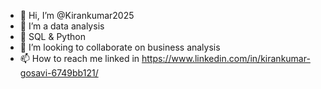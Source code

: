- 👋 Hi, I’m @Kirankumar2025
- 👀 I’m a data analysis
- 🌱 SQL & Python 
- 💞️ I’m looking to collaborate on business analysis
- 📫 How to reach me linked in  https://www.linkedin.com/in/kirankumar-gosavi-6749bb121/
  

<!---
Kirankumar2025/Kirankumar2025 is a ✨ special ✨ repository because its `README.md` (this file) appears on your GitHub profile.
You can click the Preview link to take a look at your changes.
--->
